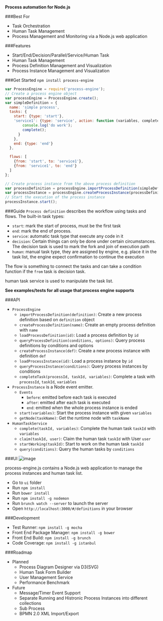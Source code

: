 __Process automation for Node.js__


###Best For
* Task Orchestration
* Human Task Management
* Process Management and Monitoring via a Node.js web application

###Features
* Start/End/Decision/Parallel/Service/Human Task
* Human Task Management
* Process Definition Management and Visualization
* Process Instance Management and Visualization

###Get Started
`npm install process-engine`

```js
var ProcessEngine = require('process-engine');
// Create a process engine object
var processEngine = ProcessEngine.create();
var simpleDefinition = {
  name: 'simple process',
  tasks: {
    start: {type: 'start'},
    'service1': {type: 'service', action: function (variables, complete) {
        console.log('do work');
        complete();
      }
    },
    end: {type: 'end'}
  },

  flows: [
    {from: 'start', to: 'service1'},
    {from: 'service1', to: 'end'}
  ]
};

// Create process instance from the above process definition
var processDefinition = processEngine.importProcessDefinition(simpleDefinition);
var processInstance = processEngine.createProcessInstance(processDefinition);
// Start the execution of the process instance
processInstance.start();
```

###Guide
`Process definition` describes the workflow using tasks and flows. 
The built-in task types:

* `start`: mark the start of process, must be the first task
*  `end`: mark the end of process.
*  `service`: automatic task type that execute any code in it
*  `decision`: Certain things can only be done under certain circumstances. The decision task is used to mark the fork and join of execution path
*  `human`: manual task type, they are assigned by engine, e.g. place it in the task list, the engine expect confirmation to continue the execution

The flow is something to connect the tasks and can take a condition function if the `from` task is decision task.

human task service is used to manipulate the task list.

__See examples/tests for all usage that process engine supports__

###API
* `ProcessEngine`
  * `importProcessDefinition(definition)`: Create a new process definition based on `definition` object
  * `createProcessDefinition(name)`: Create an empty process definition with `name`
  * `loadProcessDefinition(id)`: Load a process definition by `id`
  * `queryProcessDefinition(conditions, options)`: Query process definitions by conditions and options
  * `createProcessInstance(def)`: Create a new process instance with definition `def `
  * `loadProcessInstance(id)`: Load a process instance by `id`
  * `queryProcessInstance(conditions)`: Query process instances by conditions
  * `completeTask(processId, taskId, variables)`: Complete a task with `processId`, `taskId`, `variables`
* `ProcessInstance` is a Node event emitter. 
  * `Events`
    * `before`: emitted before each task is executed
    * `after`: emitted after each task is executed
    * `end`: emitted when the whole process instance is ended
  * `start(variables)`: Start the process instance with given `variables`
  * `getNode(taskName)`: Get the runtime node with `taskName`
* `HumanTaskService`
  * `complete(taskId, variables)`: Complete the human task `taskId` with `variables`
  * `claim(taskId, user)`: Claim the human task `taskId` with User `user`
  * `startWorking(taskId)`: Start to work on the human task `taskId`
  * `query(conditions)`: Query the human tasks by `conditions`

###UI
![image](https://dl.dropboxusercontent.com/u/54970183/Snip20140301_2.png)

process-engine.js contains a Node.js web application to manage the process instances and human task list.
* Go to `ui` folder
* Run `npm install`
* Run `bower install` 
* Run `npm install -g nodemon`
* Run `brunch watch --server` to launch the server
* Open `http://localhost:3000/#/definitions` in your browser

###Development
* Test Runner: `npm install -g mocha`
* Front End Package Manager: `npm install -g bower`
* Front End Build: `npm install -g brunch`
* Code Coverage: `npm install -g istanbul`

###Roadmap
* Planned
  * Process Diagram Designer via D3(SVG)
  * Human Task Form Builder
  * User Management Service
  * Performance Benchmark
* Future
  * Message/Timer Event Support
  * Separate Running and Histronic Process Instances into different collections
  * Sub Process
  * BPMN 2.0 XML Import/Export

